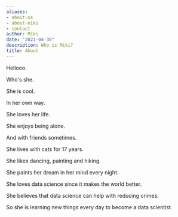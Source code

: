```yaml
---
aliases:
- about-us
- about-miki
- contact
author: Miki
date: "2021-04-30"
description: Who is Miki?
title: About
---
```


Hellooo.

Who's she.

She is cool.

In her own way.

She loves her life.

She enjoys being alone.

And with friends sometimes.

She lives with cats for 17 years.

She likes dancing, painting and hiking.

She paints her dream in her mind every night.

She loves data science since it makes the world better.

She believes that data science can help with reducing crimes.

So she is learning new things every day to become a data scientist.






